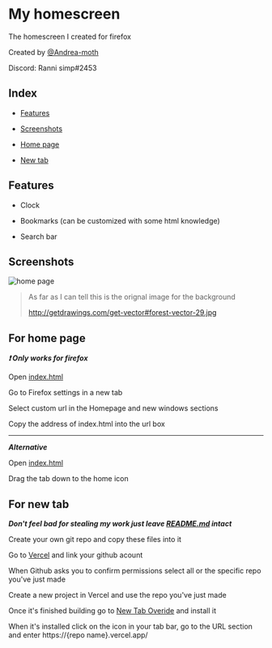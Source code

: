 # My homescreen
The homescreen I created for firefox 

Created by [@Andrea-moth](https://github.com/Andrea-moth)

Discord: Ranni simp#2453

## Index

- [Features](https://github.com/Andrea-moth/my-home-screen/edit/main/README.md#Includes)

- [Screenshots](https://github.com/Andrea-moth/my-home-screen/edit/main/README.md#screenshots)

- [Home page](https://github.com/Andrea-moth/my-home-screen/edit/main/README.md#for-home-page)

- [New tab](https://github.com/Andrea-moth/my-home-screen/edit/main/README.md#for-new-tab) 

## Features

- Clock 

- Bookmarks (can be customized with some html knowledge)

- Search bar

## Screenshots
![home page](https://user-images.githubusercontent.com/103472619/168937753-4f83b4e6-2205-4926-84bf-38fc1bd08a40.png)
>As far as I can tell this is the orignal image for the background
>
>http://getdrawings.com/get-vector#forest-vector-29.jpg

## For home page
***:exclamation:   Only works for firefox***

Open [index.html](index.html)

Go to Firefox settings in a new tab

Select custom url in the Homepage and new windows sections

Copy the address of index.html into the url box

---
***Alternative***

Open [index.html](index.html)

Drag the tab down to the home icon 


## For new tab 

***Don't feel bad for stealing my work just leave [README.md](README.md) intact***

Create your own git repo and copy these files into it 

Go to [Vercel](https://vercel.com/dashboard) and link your github acount 

When Github asks you to confirm permissions select all or the specific repo you've just made

Create a new project in Vercel and use the repo you've just made 

Once it's finished building go to [New Tab Overide](https://addons.mozilla.org/en-US/firefox/addon/new-tab-override/) and install it

When it's installed click on the icon in your tab bar, go to the URL section and enter https://{repo name}.vercel.app/
